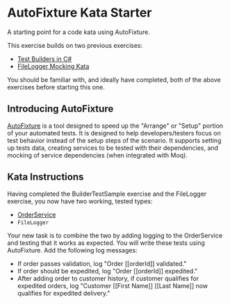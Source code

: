 # AutoFixture Kata Starter

A starting point for a code kata using AutoFixture.

This exercise builds on two previous exercises:

- [Test Builders in C#](https://github.com/ardalis/BuilderTestSample)
- [FileLogger Mocking Kata](https://github.com/ardalis/kata-catalog/blob/master/katas/File%20Logger.md)

You should be familiar with, and ideally have completed, both of the above exercises before starting this one.

## Introducing AutoFixture

[AutoFixture](https://github.com/AutoFixture) is a tool designed to speed up the "Arrange" or "Setup" portion of your automated tests. It is designed to help developers/testers focus on test behavior instead of the setup steps of the scenario. It supports setting up tests data, creating services to be tested with their dependencies, and mocking of service dependencies (when integrated with Moq).

## Kata Instructions

Having completed the BuilderTestSample exercise and the FileLogger exercise, you now have two working, tested types:

- [OrderService](https://github.com/ardalis/BuilderTestSample/blob/master/src/BuilderTestSample/Services/OrderService.cs)
- `FileLogger`

Your new task is to combine the two by adding logging to the OrderService and testing that it works as expected. You will write these tests using AutoFixture. Add the following log messages:

- If order passes validation, log "Order [[orderId]] validated."
- If order should be expedited, log "Order [[orderId]] expedited."
- After adding order to customer history, if customer qualifies for expedited orders, log "Customer [[First Name]] [[Last Name]] now qualifies for expedited delivery."

